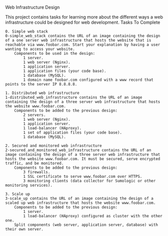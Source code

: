 Web Infrastructure Design

This project contains tasks for learning more about the different ways a web infrastructure could be designed for web development.
Tasks To Complete

    0. Simple web stack
    0-simple_web_stack contains the URL of an image containing the design of a one server web infrastructure that hosts the website that is reachable via www.foobar.com. Start your explanation by having a user wanting to access your website.
        Components to be used in the design:
            1 server.
            1 web server (Nginx).
            1 application server.
            1 application files (your code base).
            1 database (MySQL).
            1 domain name foobar.com configured with a www record that points to the server IP 8.8.8.8.

    1. Distributed web infrastructure
    1-distributed_web_infrastructure contains the URL of an image containing the design of a three server web infrastructure that hosts the website www.foobar.com.
        Components to be added to the previous design:
            2 servers.
            1 web server (Nginx).
            1 application server.
            1 load-balancer (HAproxy).
            1 set of application files (your code base).
            1 database (MySQL).

    2. Secured and monitored web infrastructure
    2-secured_and_monitored_web_infrastructure contains the URL of an image containing the design of a three server web infrastructure that hosts the website www.foobar.com. It must be secured, serve encrypted traffic, and be monitored.
        Components to be added to the previous design:
            3 firewalls.
            1 SSL certificate to serve www.foobar.com over HTTPS.
            3 monitoring clients (data collector for Sumologic or other monitoring services).

    3. Scale up
    3-scale_up contains the URL of an image containing the design of a scaled up web infrastructure that hosts the website www.foobar.com.
        Components to be added to the previous design:
            1 server.
            1 load-balancer (HAproxy) configured as cluster with the other one.
        Split components (web server, application server, database) with their own server.

